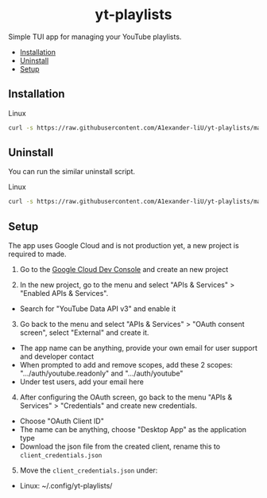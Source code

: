 <h1 align="center">yt-playlists</h1>

Simple TUI app for managing your YouTube playlists.

- [Installation](#installation)
- [Uninstall](#uninstall)
- [Setup](#setup)

## Installation

Linux

```sh
curl -s https://raw.githubusercontent.com/A1exander-liU/yt-playlists/main/scripts/install.sh | sh
```

## Uninstall

You can run the similar uninstall script.

Linux

```sh
curl -s https://raw.githubusercontent.com/A1exander-liU/yt-playlists/main/scripts/uninstall.sh | sh
```

## Setup

The app uses Google Cloud and is not production yet, a new project is required to made.

1. Go to the [Google Cloud Dev Console](https://console.cloud.google.com) and create an new project

2. In the new project, go to the menu and select "APIs & Services" > "Enabled APIs & Services".

- Search for "YouTube Data API v3" and enable it

3. Go back to the menu and select "APIs & Services" > "OAuth consent screen", select "External" and create it.

- The app name can be anything, provide your own email for user support and developer contact
- When prompted to add and remove scopes, add these 2 scopes: ".../auth/youtube.readonly" and ".../auth/youtube"
- Under test users, add your email here

4. After configuring the OAuth screen, go back to the menu "APIs & Services" > "Credentials" and create new credentials.

- Choose "OAuth Client ID"
- The name can be anything, choose "Desktop App" as the application type
- Download the json file from the created client, rename this to `client_credentials.json`

5. Move the `client_credentials.json` under:

- Linux: ~/.config/yt-playlists/
